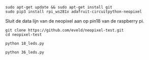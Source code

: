 ```
sudo apt-get update && sudo apt-get install git
sudo pip3 install rpi_ws281x adafruit-circuitpython-neopixel
```

Sluit de data lijn van de neopixel aan op pin18 van de raspberry pi.

```
git clone https://github.com/eveld/neopixel-test.git
cd neopixel-test
```

```
python 18_leds.py
```

```
python 36_leds.py
```
